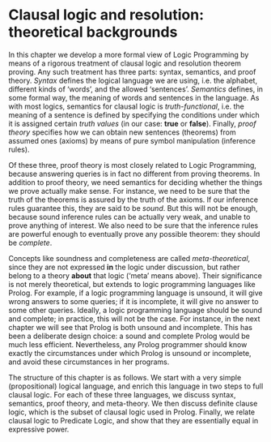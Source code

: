 <!--H2: Chapter 2-->
# Clausal logic and resolution: theoretical backgrounds #

In this chapter we develop a more formal view of Logic Programming by means of a rigorous treatment of clausal logic and resolution theorem proving. Any such treatment has three parts: syntax, semantics, and proof theory. *Syntax* defines the logical language we are using, i.e. the alphabet, different kinds of &lsquo;words&rsquo;, and the allowed &lsquo;sentences&rsquo;. *Semantics* defines, in some formal way, the meaning of words and sentences in the language. As with most logics, semantics for clausal logic is *truth-functional*, i.e. the meaning of a sentence is defined by specifying the conditions under which it is assigned certain *truth values* (in our case: **true** or **false**). Finally, *proof theory* specifies how we can obtain new sentences (theorems) from assumed ones (axioms) by means of pure symbol manipulation (inference rules).

Of these three, proof theory is most closely related to Logic Programming, because answering queries is in fact no different from proving theorems. In addition to proof theory, we need semantics for deciding whether the things we prove actually make sense. For instance, we need to be sure that the truth of the theorems is assured by the truth of the axioms. If our inference rules guarantee this, they are said to be *sound*. But this will not be enough, because sound inference rules can be actually very weak, and unable to prove anything of interest. We also need to be sure that the inference rules are powerful enough to eventually prove any possible theorem: they should be *complete*.

Concepts like soundness and completeness are called *meta-theoretical*, since they are not expressed **in** the logic under discussion, but rather belong to a theory **about** that logic (&lsquo;meta&rsquo; means above). Their significance is not merely theoretical, but extends to logic programming languages like Prolog. For example, if a logic programming language is unsound, it will give wrong answers to some queries; if it is incomplete, it will give no answer to some other queries. Ideally, a logic programming language should be sound and complete; in practice, this will not be the case. For instance, in the next chapter we will see that Prolog is both unsound and incomplete. This has been a deliberate design choice: a sound and complete Prolog would be much less efficient. Nevertheless, any Prolog programmer should know exactly the circumstances under which Prolog is unsound or incomplete, and avoid these circumstances in her programs.

The structure of this chapter is as follows. We start with a very simple (propositional) logical language, and enrich this language in two steps to full clausal logic. For each of these three languages, we discuss syntax, semantics, proof theory, and meta-theory. We then discuss definite clause logic, which is the subset of clausal logic used in Prolog. Finally, we relate clausal logic to Predicate Logic, and show that they are essentially equal in expressive power.
